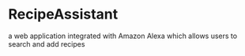 # RecipeAssistant


a web application integrated with Amazon Alexa which allows users to search and add recipes
